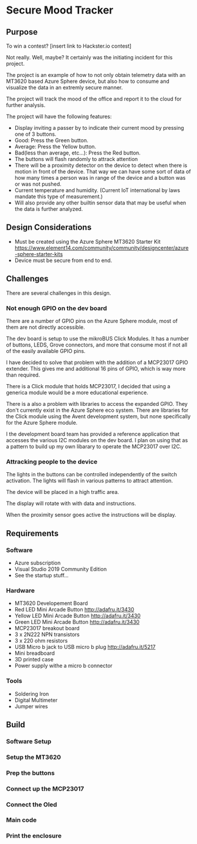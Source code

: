# Secure Mood Tracker

## Purpose

To win a contest? [insert link to Hackster.io contest]

Not really.  Well, maybe?  It certainly was the initiating incident for this project.  

The project is an example of how to not only obtain telemetry data with an MT3620 based Azure Sphere device, but also how to consume and visualize the data in an extremly secure manner.

The project will track the mood of the office and report it to the cloud for further analysis.  

The project will have the following features:

* Display inviting a passer by to indicate their current mood by pressing one of 3 buttons.
* Good: Press the Green button.
* Average: Press the Yellow button.
* Bad(less than average, etc...): Press the Red button.
* The buttons will flash randomly to attrack attention
* There will be a proximity detector on the device to detect when there is motion in front of the device.  That way we can have some sort of data of how many times a person was in range of the device and a button was or was not pushed.
* Current temperature and humidity.  (Current IoT international by laws mandate this type of measurement.)
* Will also provide any other builtin sensor data that may be useful when the data is further analyzed.

## Design Considerations

* Must be created using the Azure Sphere MT3620 Starter Kit <https://www.element14.com/community/community/designcenter/azure-sphere-starter-kits>
* Device must be secure from end to end.

## Challenges

There are several challenges in this design.

### Not enough GPIO on the dev board

There are a number of GPIO pins on the Azure Sphere module, most of them are not directly accessible.

The dev board is setup to use the mikroBUS Click Modules.  It has a number of buttons, LEDS, Grove connectors, and more that consume most if not all of the easily available GPIO pins.

I have decided to solve that problem with the addition of a MCP23017 GPIO extender.  This gives me and additional 16 pins of GPIO, which is way more than required.

There is a Click module that holds MCP23017, I decided that using a generica module would be a more educational experience.  

There is a also a problem with libraries to access the expanded GPIO.  They don't currently exist in the Azure Sphere eco system.  There are libraries for the Click module using the Avent development system, but none specifically for the Azure Sphere module.

I the development board team has provided a reference application that accesses the various I2C modules on the dev board.  I plan on using that as a pattern to build up my own libarary to operate the MCP23017 over I2C.

### Attracking people to the device

The lights in the buttons can be controlled independently of the switch activation.  The lights will flash in various patterns to attract attention.

The device will be placed in a high traffic area.

The display will rotate with with data and instructions.

When the proximity sensor goes active the instructions will be display.

## Requirements

### Software

* Azure subscription
* Visual Studio 2019 Community Edition
* See the startup stuff...

### Hardware

* MT3620 Developement Board
* Red LED Mini Arcade Button http://adafru.it/3430
* Yellow LED Mini Arcade Button http://adafru.it/3430
* Green LED Mini Arcade Button http://adafru.it/3430
* MCP23017 breakout board
* 3 x 2N222 NPN transistors
* 3 x 220 ohm resistors
* USB Micro b jack to USB micro b plug http://adafru.it/5217
* Mini breadboard
* 3D printed case
* Power supply withe a micro b connector

### Tools

* Soldering Iron
* Digital Multimeter
* Jumper wires

## Build

### Software Setup

### Setup the MT3620

### Prep the buttons

### Connect up the MCP23017

### Connect the Oled

### Main code

### Print the enclosure
